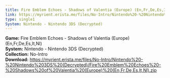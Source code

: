 ```yaml
---
title: Fire Emblem Echoes - Shadows of Valentia (Europe) (En,Fr,De,Es,It,Nl)
link: https://myrient.erista.me/files/No-Intro/Nintendo%20-%20Nintendo%203DS%20(Decrypted)/Fire%20Emblem%20Echoes%20-%20Shadows%20of%20Valentia%20(Europe)%20(En,Fr,De,Es,It,Nl).zip
type: single1
System: Nintendo - Nintendo 3DS (Decrypted)
---
```

<b>Game:</b> Fire Emblem Echoes - Shadows of Valentia (Europe) (En,Fr,De,Es,It,Nl)<br>
<b>System:</b> Nintendo - Nintendo 3DS (Decrypted)<br>
<b>Collection:</b> No-Intro<br>
<b>Download:</b> https://myrient.erista.me/files/No-Intro/Nintendo%20-%20Nintendo%203DS%20(Decrypted)/Fire%20Emblem%20Echoes%20-%20Shadows%20of%20Valentia%20(Europe)%20(En,Fr,De,Es,It,Nl).zip